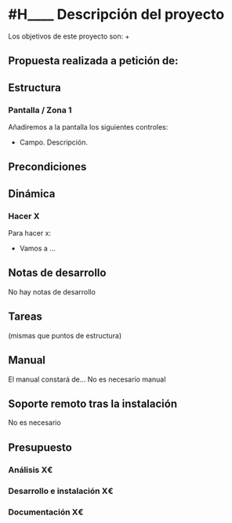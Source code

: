 # #H____ Descripción del proyecto

Los objetivos de este proyecto son:
+ 

## Propuesta realizada a petición de:


## Estructura

### Pantalla / Zona 1
Añadiremos a la pantalla los siguientes controles:
+ Campo. Descripción.

## Precondiciones

## Dinámica

### Hacer X

Para hacer x:
+ Vamos a ...

## Notas de desarrollo
No hay notas de desarrollo

## Tareas
(mismas que puntos de estructura)

## Manual
El manual constará de...
No es necesario manual

## Soporte remoto tras la instalación
No es necesario

## Presupuesto
### Análisis X€
### Desarrollo e instalación X€
### Documentación X€